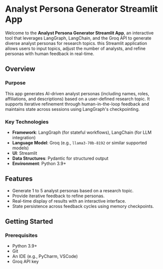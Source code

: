 # Analyst Persona Generator Streamlit App

Welcome to the **Analyst Persona Generator Streamlit App**, an interactive tool that leverages LangGraph, LangChain, and the Groq API to generate diverse analyst personas for research topics.  this Streamlit application allows users to input topics, adjust the number of analysts, and refine personas with human feedback in real-time.

## Overview

### Purpose
This app generates AI-driven analyst personas (including names, roles, affiliations, and descriptions) based on a user-defined research topic. It supports iterative refinement through human-in-the-loop feedback and maintains state across sessions using LangGraph's checkpointing.

### Key Technologies
- **Framework**: LangGraph (for stateful workflows), LangChain (for LLM integration)
- **Language Model**: Groq (e.g., `llama3-70b-8192` or similar supported models)
- **UI**: Streamlit
- **Data Structures**: Pydantic for structured output
- **Environment**: Python 3.9+

## Features
- Generate 1 to 5 analyst personas based on a research topic.
- Provide iterative feedback to refine personas.
- Real-time display of results with an interactive interface.
- State persistence across feedback cycles using memory checkpoints.

## Getting Started

### Prerequisites
- Python 3.9+
- Git
- An IDE (e.g., PyCharm, VSCode)
- Groq API key

